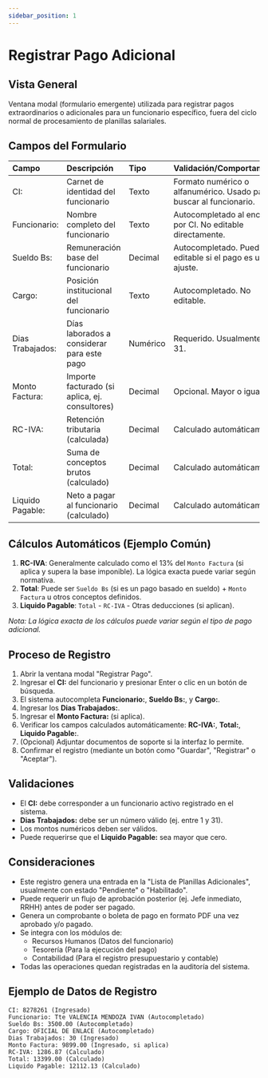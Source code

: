 ```yaml
---
sidebar_position: 1
---
```


# Registrar Pago Adicional

## Vista General
Ventana modal (formulario emergente) utilizada para registrar pagos extraordinarios o adicionales para un funcionario específico, fuera del ciclo normal de procesamiento de planillas salariales.

## Campos del Formulario

| Campo           | Descripción                                  | Tipo     | Validación/Comportamiento        |
| :-------------- | :------------------------------------------- | :------- | :------------------------------- |
| CI:             | Carnet de identidad del funcionario          | Texto    | Formato numérico o alfanumérico. Usado para buscar al funcionario. |
| Funcionario:    | Nombre completo del funcionario              | Texto    | Autocompletado al encontrar por CI. No editable directamente. |
| Sueldo Bs:      | Remuneración base del funcionario            | Decimal  | Autocompletado. Puede ser editable si el pago es un ajuste. |
| Cargo:          | Posición institucional del funcionario       | Texto    | Autocompletado. No editable.     |
| Dias Trabajados:| Días laborados a considerar para este pago   | Numérico | Requerido. Usualmente 1-31.      |
| Monto Factura:  | Importe facturado (si aplica, ej. consultores)| Decimal  | Opcional. Mayor o igual a 0.     |
| RC-IVA:         | Retención tributaria (calculada)             | Decimal  | Calculado automáticamente.       |
| Total:          | Suma de conceptos brutos (calculado)         | Decimal  | Calculado automáticamente.       |
| Liquido Pagable:| Neto a pagar al funcionario (calculado)      | Decimal  | Calculado automáticamente.       |

## Cálculos Automáticos (Ejemplo Común)

1.  **RC-IVA**: Generalmente calculado como el 13% del `Monto Factura` (si aplica y supera la base imponible). La lógica exacta puede variar según normativa.
2.  **Total**: Puede ser `Sueldo Bs` (si es un pago basado en sueldo) + `Monto Factura` u otros conceptos definidos.
3.  **Liquido Pagable**: `Total` - `RC-IVA` - Otras deducciones (si aplican).

*Nota: La lógica exacta de los cálculos puede variar según el tipo de pago adicional.*

## Proceso de Registro

1.  Abrir la ventana modal "Registrar Pago".
2.  Ingresar el **CI:** del funcionario y presionar Enter o clic en un botón de búsqueda.
3.  El sistema autocompleta **Funcionario:**, **Sueldo Bs:**, y **Cargo:**.
4.  Ingresar los **Dias Trabajados:**.
5.  Ingresar el **Monto Factura:** (si aplica).
6.  Verificar los campos calculados automáticamente: **RC-IVA:**, **Total:**, **Liquido Pagable:**.
7.  (Opcional) Adjuntar documentos de soporte si la interfaz lo permite.
8.  Confirmar el registro (mediante un botón como "Guardar", "Registrar" o "Aceptar").

## Validaciones
-   El **CI:** debe corresponder a un funcionario activo registrado en el sistema.
-   **Dias Trabajados:** debe ser un número válido (ej. entre 1 y 31).
-   Los montos numéricos deben ser válidos.
-   Puede requerirse que el **Liquido Pagable:** sea mayor que cero.

## Consideraciones
-   Este registro genera una entrada en la "Lista de Planillas Adicionales", usualmente con estado "Pendiente" o "Habilitado".
-   Puede requerir un flujo de aprobación posterior (ej. Jefe inmediato, RRHH) antes de poder ser pagado.
-   Genera un comprobante o boleta de pago en formato PDF una vez aprobado y/o pagado.
-   Se integra con los módulos de:
    *   Recursos Humanos (Datos del funcionario)
    *   Tesorería (Para la ejecución del pago)
    *   Contabilidad (Para el registro presupuestario y contable)
-   Todas las operaciones quedan registradas en la auditoría del sistema.

## Ejemplo de Datos de Registro
```plaintext
CI: 8278261 (Ingresado)
Funcionario: Tte VALENCIA MENDOZA IVAN (Autocompletado)
Sueldo Bs: 3500.00 (Autocompletado)
Cargo: OFICIAL DE ENLACE (Autocompletado)
Dias Trabajados: 30 (Ingresado)
Monto Factura: 9899.00 (Ingresado, si aplica)
RC-IVA: 1286.87 (Calculado)
Total: 13399.00 (Calculado)
Liquido Pagable: 12112.13 (Calculado)